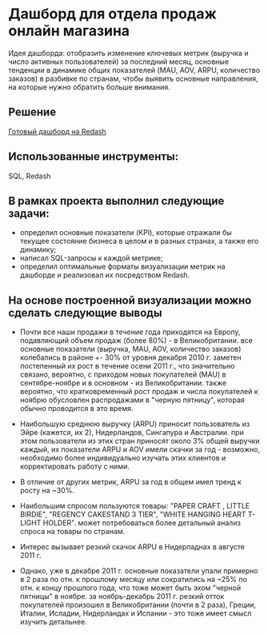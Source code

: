 
# Дашборд для отдела продаж онлайн магазина

Идея дашборда: отобразить изменение ключевых метрик (выручка и число активных пользователей) за последний месяц, основные тенденции в динамике общих показателей (MAU, AOV, ARPU, количество заказов) в разбивке по странам, чтобы выявить основные направления, на которые нужно обратить больше внимания.

## Решение
[Готовый дашборд на Redash](http://redash.lab.karpov.courses/public/dashboards/9n4GNtZTnf4TShvj2uR0OJwNRB4XMMQTxflUuTUc?org_slug=default)

## Использованные инструменты:
SQL, Redash


## В рамках проекта выполнил следующие задачи:

- определил основные показатели (KPI), которые отражали бы текущее состояние бизнеса в целом и в разных странах, а также его динамику;
- написал SQL-запросы к каждой метрике;
- определил оптимальные форматы визуализации метрик на дашборде и реализовал их посредством Redash.
## На основе построенной визуализации можно сделать следующие выводы
- Почти все наши продажи в течение года приходятся на Европу, подавляющий объем продаж (более 80%) - в Великобритании. все основные показатели (выручка, MAU, AOV, количество заказов) колебались в районе +- 30% от уровня декабря 2010 г. заметен постепенный их рост в течение осени 2011 г., что значительно связано, вероятно, с приходом новых покупателей (MAU) в сентябре-ноябре и в основном - из Великобритании. также вероятно, что кратковременный рост продаж и числа покупателей к ноябрю обусловлен распродажами в "черную пятницу", которая обычно проводится в это время. 

- Наибольшую среднюю выручку (ARPU) приносит пользователь из Эйре (кажется, их 2), Нидерландов, Сингапура и Австралии. при этом пользователи из этих стран приносят около 3% общей выручки каждый, их показатели ARPU и AOV имели скачки за год - возможно, необходимо более индивидуально изучать этих клиентов и корректировать работу с ними. 

- В отличие от других метрик, ARPU за год в общем имел тренд к росту на ~30%. 

- Наибольшим спросом пользуются товары: "PAPER CRAFT , LITTLE BIRDIE", "REGENCY CAKESTAND 3 TIER", "WHITE HANGING HEART T-LIGHT HOLDER". может потребоваться более детальный анализ спроса на товары по странам.

- Интерес вызывает резкий скачок ARPU в Нидерладнах в августе 2011 г.

- Однако, уже в декабре 2011 г. основные показатели упали примерно в 2 раза по отн. к прошлому месяцу или сократились на ~25% по отн. к концу прошлого года, что тоже может быть эхом "черной пятницы" в ноябре. за ноябрь-декабрь 2011 г. резкий отток покупателей произошел в Великобритании (почти в 2 раза),  Греции, Италии, Исладии, Нидерландах и Испании - это тоже имеет смысл изучить детальнее.

